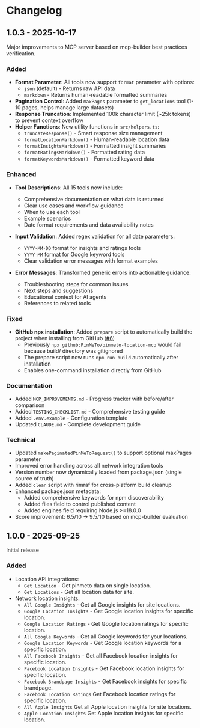 # Changelog

## 1.0.3 - 2025-10-17

Major improvements to MCP server based on mcp-builder best practices verification.

### Added

- **Format Parameter**: All tools now support `format` parameter with options:
  - `json` (default) - Returns raw API data
  - `markdown` - Returns human-readable formatted summaries
- **Pagination Control**: Added `maxPages` parameter to `get_locations` tool (1-10 pages, helps manage large datasets)
- **Response Truncation**: Implemented 100k character limit (~25k tokens) to prevent context overflow
- **Helper Functions**: New utility functions in `src/helpers.ts`:
  - `truncateResponse()` - Smart response size management
  - `formatLocationMarkdown()` - Human-readable location data
  - `formatInsightsMarkdown()` - Formatted insight summaries
  - `formatRatingsMarkdown()` - Formatted rating data
  - `formatKeywordsMarkdown()` - Formatted keyword data

### Enhanced

- **Tool Descriptions**: All 15 tools now include:
  - Comprehensive documentation on what data is returned
  - Clear use cases and workflow guidance
  - When to use each tool
  - Example scenarios
  - Date format requirements and data availability notes

- **Input Validation**: Added regex validation for all date parameters:
  - `YYYY-MM-DD` format for insights and ratings tools
  - `YYYY-MM` format for Google keyword tools
  - Clear validation error messages with format examples

- **Error Messages**: Transformed generic errors into actionable guidance:
  - Troubleshooting steps for common issues
  - Next steps and suggestions
  - Educational context for AI agents
  - References to related tools

### Fixed

- **GitHub npx installation**: Added `prepare` script to automatically build the project when installing from GitHub ([#6](https://github.com/PinMeTo/pinmeto-location-mcp/issues/6))
  - Previously `npx github:PinMeTo/pinmeto-location-mcp` would fail because build/ directory was gitignored
  - The prepare script now runs `npm run build` automatically after installation
  - Enables one-command installation directly from GitHub

### Documentation

- Added `MCP_IMPROVEMENTS.md` - Progress tracker with before/after comparison
- Added `TESTING_CHECKLIST.md` - Comprehensive testing guide
- Added `.env.example` - Configuration template
- Updated `CLAUDE.md` - Complete development guide

### Technical

- Updated `makePaginatedPinMeToRequest()` to support optional maxPages parameter
- Improved error handling across all network integration tools
- Version number now dynamically loaded from package.json (single source of truth)
- Added `clean` script with rimraf for cross-platform build cleanup
- Enhanced package.json metadata:
  - Added comprehensive keywords for npm discoverability
  - Added files field to control published content
  - Added engines field requiring Node.js >=18.0.0
- Score improvement: 6.5/10 → 9.5/10 based on mcp-builder evaluation

## 1.0.0 - 2025-09-25

Initial release

### Added

- Location API integrations:
  - `Get Location` - Get pinmeto data on single location.
  - `Get Locations` - Get all location data for site.
- Network location insights:
  - `All Google Insights` - Get all Google insights for site locations.
  - `Google Location Insights` - Get Google location insights for specific location.
  - `Google Location Ratings` - Get Google location ratings for specific location.
  - `All Google Keywords` - Get all Google keywords for your locations.
  - `Google Location Keywords` - Get Google location keywords for a specific location.
  - `All Facebook Insights` - Get all Facebook location insights for specific location.
  - `Facebook Location Insights` - Get Facebook location insights for specific location.
  - `Facebook Brandpage Insights` - Get Facebook insights for specific brandpage.
  - `Facebook Location Ratings` Get Facebook location ratings for specific location.
  - `All Apple Insights` Get all Apple location insights for site locations.
  - `Apple Location Insights` Get Apple location insights for specific location.
